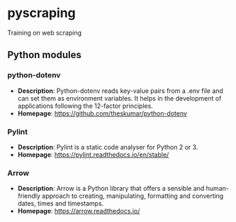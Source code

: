 # pyscraping

Training on web scraping

## Python modules

### python-dotenv

* **Description**: Python-dotenv reads key-value pairs from a .env file and can set them as environment variables. It helps in the development of applications following the 12-factor principles.
* **Homepage**: <https://github.com/theskumar/python-dotenv>

### Pylint

* **Description**: Pylint is a static code analyser for Python 2 or 3.
* **Homepage**: <https://pylint.readthedocs.io/en/stable/>

### Arrow

* **Description**: Arrow is a Python library that offers a sensible and human-friendly approach to creating, manipulating, formatting and converting dates, times and timestamps.
* **Homepage**: <https://arrow.readthedocs.io/>
